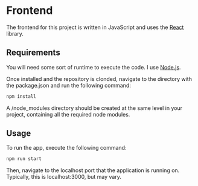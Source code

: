 # Frontend

The frontend for this project is written in JavaScript and uses the [React](https://reactjs.org/) library.

## Requirements

You will need some sort of runtime to execute the code. I use [Node.js](https://nodejs.org/en/).

Once installed and the repository is clonded, navigate to the directory with the package.json and run the following command:

```bash
npm install
```

A /node_modules directory should be created at the same level in your project, containing all the required node modules.

## Usage

To run the app, execute the following command:

```bash
npm run start
```

Then, navigate to the localhost port that the application is running on. Typically, this is localhost:3000, but may vary.